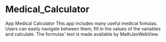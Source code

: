 # Medical_Calculator
App Medical Calculator
This app includes many useful medical fomulas. Users can easily navigate between them, fill in the values of the variables and calculate.
The formulas' text is made available by MathJaxWebView.
